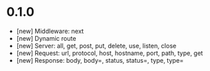 # 0.1.0

* [new] Middleware: next
* [new] Dynamic route
* [new] Server: all, get, post, put, delete, use, listen, close
* [new] Request: url, protocol, host, hostname, port, path, type, get
* [new] Response: body, body=, status, status=, type, type=